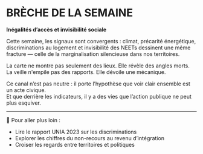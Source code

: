 
# BRÈCHE DE LA SEMAINE

**Inégalités d’accès et invisibilité sociale**

Cette semaine, les signaux sont convergents : climat, précarité énergétique, discriminations au logement et invisibilité des NEETs dessinent une même fracture — celle de la marginalisation silencieuse dans nos territoires.

La carte ne montre pas seulement des lieux. Elle révèle des angles morts.  
La veille n'empile pas des rapports. Elle dévoile une mécanique.

Ce canal n’est pas neutre : il porte l’hypothèse que voir clair ensemble est un acte civique.  
Et que derrière les indicateurs, il y a des vies que l’action publique ne peut plus esquiver.

---

🧭 Pour aller plus loin :
- Lire le rapport UNIA 2023 sur les discriminations
- Explorer les chiffres du non-recours au revenu d’intégration
- Croiser les regards entre territoires et politiques
